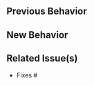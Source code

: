 <!--
Thank you for submitting a pull request!

Please verify that:
* [ ] Code is up-to-date with the `master` branch
* [ ] Your changes are covered by tests (if possible)
* [ ] You've run `yarn change` locally


PR flow tips:
* [ ] Try to start with a Draft PR
* [ ] Once you're ready (ideally the pipeline is passing) promote your PR to Ready for Review. This step will auto-assign reviewers for your PR.
-->

## Previous Behavior

<!-- This is the behavior we have today -->

## New Behavior

<!-- This is the behavior we should expect with the changes in this PR -->

## Related Issue(s)

<!-- Please link the issue being fixed so it gets closed when this is merged. -->

- Fixes #
